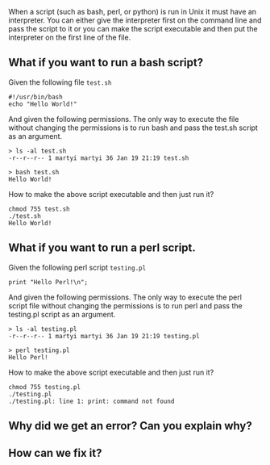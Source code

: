 When a script (such as bash, perl, or python) is run in Unix it must have an interpreter.  You can either give the interpreter first on the command line and pass the script to it or you can make the script executable and then put the interpreter on the first line of the file.


## What if you want to run a bash script?
Given the following file `test.sh`
```
#!/usr/bin/bash
echo "Hello World!"
```

And given the following permissions.  The only way to execute the file without changing the permissions is to run bash and pass the test.sh script as an argument.
```
> ls -al test.sh
-r--r--r-- 1 martyi martyi 36 Jan 19 21:19 test.sh

> bash test.sh
Hello World!
```




How to make the above script executable and then just run it?
```
chmod 755 test.sh
./test.sh
Hello World!
```




## What if you want to run a perl script.
Given the following perl script `testing.pl`
```
print "Hello Perl!\n";
```

And given the following permissions.  The only way to execute the perl script file without changing the permissions is to run perl and pass the testing.pl script as an argument.
```
> ls -al testing.pl
-r--r--r-- 1 martyi martyi 36 Jan 19 21:19 testing.pl

> perl testing.pl
Hello Perl!
```

 How to make the above script executable and then just run it?
```
chmod 755 testing.pl
./testing.pl
./testing.pl: line 1: print: command not found
```

## Why did we get an error?  Can you explain why?
## How can we fix it?

